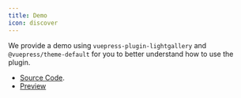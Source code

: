 ```yaml
---
title: Demo
icon: discover
---
```


We provide a demo using `vuepress-plugin-lightgallery` and `@vuepress/theme-default` for you to better understand how to use the plugin.

- [Source Code](https://github.com/vuepress-theme-hope/vuepress-theme-hope/tree/main/demo/lightgallery/).
- [Preview](https://plugin-lightgallery-demo.vuejs.press)
